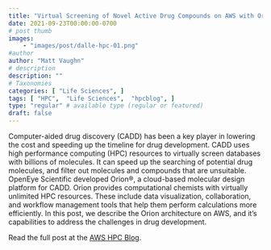 ```yaml
---
title: "Virtual Screening of Novel Active Drug Compounds on AWS with Orion®"
date: 2021-09-23T00:00:00-0700
# post thumb
images:
    - "images/post/dalle-hpc-01.png"
#author
author: "Matt Vaughn"
# description
description: ""
# Taxonomies
categories: [ "Life Sciences", ]
tags: [ "HPC",  "Life Sciences",  "hpcblog", ]
type: "regular" # available type (regular or featured)
draft: false
---
```


Computer-aided drug discovery (CADD) has been a key player in lowering the cost and speeding up the timeline for drug development. CADD uses high performance computing (HPC) resources to virtually screen databases with billions of molecules. It can speed up the searching of potential drug molecules, and filter out molecules and compounds that are unsuitable. OpenEye Scientific developed Orion®, a cloud-based molecular design platform for CADD. Orion provides computational chemists with virtually unlimited HPC resources. These include data visualization, collaboration, and workflow management tools that help them perform calculations more efficiently. In this post, we describe the Orion architecture on AWS, and it’s capabilities to address the challenges in drug development.

Read the full post at the [AWS HPC Blog](https://aws.amazon.com/blogs/hpc/virtual-screening-of-drug-compounds-with-orion/).
